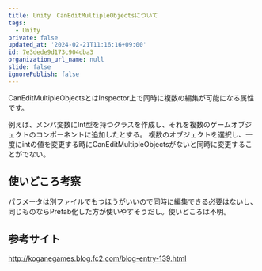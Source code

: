 ```yaml
---
title: Unity　CanEditMultipleObjectsについて
tags:
  - Unity
private: false
updated_at: '2024-02-21T11:16:16+09:00'
id: 7e3dede9d173c904dba3
organization_url_name: null
slide: false
ignorePublish: false
---
```

CanEditMultipleObjectsとはInspector上で同時に複数の編集が可能になる属性です。

例えば、メンバ変数にInt型を持つクラスを作成し、それを複数のゲームオブジェクトのコンポーネントに追加したとする。
複数のオブジェクトを選択し、一度にintの値を変更する時にCanEditMultipleObjectsがないと同時に変更することがでない。

## 使いどころ考察
パラメータは別ファイルでもつほうがいいので同時に編集できる必要はないし、同じものならPrefab化した方が使いやすそうだし。使いどころは不明。

## 参考サイト
http://koganegames.blog.fc2.com/blog-entry-139.html

